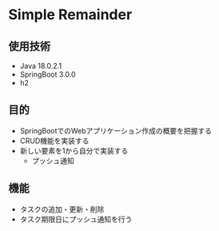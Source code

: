 # Simple Remainder

## 使用技術

* Java 18.0.2.1
* SpringBoot 3.0.0
* h2

## 目的

* SpringBootでのWebアプリケーション作成の概要を把握する
* CRUD機能を実装する
* 新しい要素を1から自分で実装する
  * プッシュ通知

## 機能

* タスクの追加・更新・削除
* タスク期限日にプッシュ通知を行う
